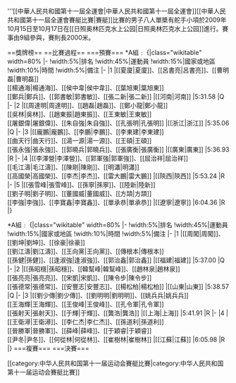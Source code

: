 '''[[中華人民共和國第十一屆全運會|中華人民共和國第十一屆全運會]][[中華人民共和國第十一屆全運會賽艇比賽|賽艇]]比賽的男子八人單槳有舵手小項於2009年10月15日至10月17日在[[日照奥林匹克水上公园|日照奥林匹克水上公园]]進行。賽事由9組參與，賽則長2000米。

==獎牌榜==
==比賽過程==
===預賽===
*A組﹕
{|class="wikitable" width=80%
|-
!width:5%|排名
!width:45%|運動員
!width:15%|國家或地區
!width:10%|時間
!width:5%|備注
|-
|1
|[[夏廈|夏廈]]、[[呂書亮|呂書亮]]、[[曹明磊|曹明磊]]<br />
[[楊通海|楊通海]]、[[侯中韋|侯中韋]]、[[葉旭東|葉旭東]]<br />
[[鄭兵|鄭兵]]、[[郭書敏|郭書敏]]、[[張二新|張二新]]
|[[河南|河南]]
|5:31.58
|Q
|-
|2
|[[周達明|周達明]]、[[趙磊|趙磊]]、[[鄭小龍|鄭小龍]]<br />
[[吳林|吳林]]、[[趙東振|趙東振]]、[[王東敏|王東敏]]<br />
[[屠銀偉|屠銀偉]]、[[朱自強|朱自強]]、[[孔張明|孔張明]]
 |[[浙江|浙江]]
|5:35.06
|Q
|-
|3
|[[龐鵬|龐鵬]]、[[李鵬|李鵬]]、[[李東建|李東建]]<br />
[[曲天行|曲天行]]、[[湯一源|湯一源]]、[[王碩|王碩]]<br />
[[張永強|張永強]]、[[郭曉兵|郭曉兵]]、[[張廣衡|張廣衡]]
|[[廣東|廣東]]
|5:36.93
|R
|-
|4
|[[李澤營|李澤營]]、[[郭軍強|郭軍強]]、[[屈治祥|屈治祥]]<br />
[[毛江濤|毛江濤]]、[[陳剛|陳剛]]、[[明瀟|明瀟]]<br />
[[高國榮|高國榮]]、[[李杰|李杰]]、[[雷大鵬|雷大鵬]]
|[[陝西|陝西]]
|5:53.24
|R
|-
|5
|[[張雪峰|張雪峰]]、[[孫寧|孫寧]]、[[陸新|陸新]]<br />
[[劉子明|劉子明]]、[[董國威|董國威]]、[[方頡|方頡]]<br />
[[李強|李強]]、[[李寶鑫|李寶鑫]]、[[單承恭|單承恭]]
|[[遼寧|遼寧]]
|6:04.36
|R
|}

*A組﹕
{|class="wikitable" width=80%
|-
!width:5%|排名
!width:45%|運動員
!width:15%|國家或地區
!width:10%|時間
!width:5%|備注
|-
|1
|[[周闖|周闖]]、[[劉坤|劉坤]]、[[徐豪|徐豪]]<br />
[[劉江濤|劉江濤]]、[[王向黨|王向黨]]、[[傳根本|傳根本]]<br />
[[孫健|孫健]]、[[逢淑強|逢淑強]]、[[郭治鑫|郭治鑫]]
|[[福建|福建]]
|5:37.00
|Q
|-
|2
|[[孫昭穩|孫昭穩]]、[[韓幫峰|韓幫峰]]、[[趙林泉|趙林泉]]<br />
[[張亮亮|張亮亮]]、[[宋凱|宋凱]]、[[陳令步|陳令步]]<br />
[[張德常|張德常]]、[[安豐志|安豐志]]、[[楊松柏|楊松柏]]
|[[山東|山東]]
|5:38.57
|Q
|-
|3
|[[劉少傳|劉少傳]]、[[劉明明|劉明明]]、[[姚兵兵|姚兵兵]]<br />
[[王海輝|王海輝]]、[[王俊峰|王俊峰]]、[[孔令軍|孔令軍]]<br />
[[張射天|張射天]]、[[于輝|于輝]]、[[龔浩|龔浩]]
|[[上海|上海]]
|5:41.91
|R
|-
|4
|[[王衛潯|王衛潯]]、[[李仁杰|李仁杰]]、[[孫道利|孫道利]]<br />
[[晉勝軍|晉勝軍]]、[[薛峰|薛峰]]、[[于穎睿|于穎睿]]<br />
[[尹冬|尹冬]]、[[何從林|何從林]]、[[崔樹林|崔樹林]]
|[[江蘇|江蘇]]
|6:05.98
|R
|}
===複賽===
===決賽===

[[category:中华人民共和国第十一届运动会賽艇比賽|category:中华人民共和国第十一届运动会賽艇比賽]]